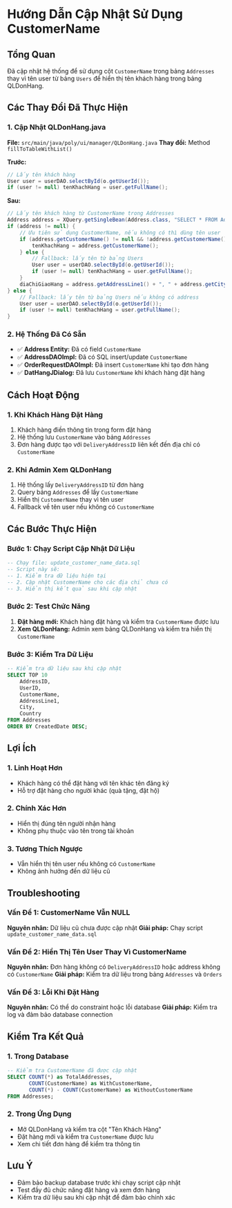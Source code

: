 # Hướng Dẫn Cập Nhật Sử Dụng CustomerName

## Tổng Quan
Đã cập nhật hệ thống để sử dụng cột `CustomerName` trong bảng `Addresses` thay vì tên user từ bảng `Users` để hiển thị tên khách hàng trong bảng QLDonHang.

## Các Thay Đổi Đã Thực Hiện

### 1. Cập Nhật QLDonHang.java
**File:** `src/main/java/poly/ui/manager/QLDonHang.java`
**Thay đổi:** Method `fillToTableWithList()`

**Trước:**
```java
// Lấy tên khách hàng
User user = userDAO.selectById(o.getUserId());
if (user != null) tenKhachHang = user.getFullName();
```

**Sau:**
```java
// Lấy tên khách hàng từ CustomerName trong Addresses
Address address = XQuery.getSingleBean(Address.class, "SELECT * FROM Addresses WHERE AddressId=?", o.getDeliveryAddressId());
if (address != null) {
    // Ưu tiên sử dụng CustomerName, nếu không có thì dùng tên user
    if (address.getCustomerName() != null && !address.getCustomerName().trim().isEmpty()) {
        tenKhachHang = address.getCustomerName();
    } else {
        // Fallback: lấy tên từ bảng Users
        User user = userDAO.selectById(o.getUserId());
        if (user != null) tenKhachHang = user.getFullName();
    }
    diaChiGiaoHang = address.getAddressLine1() + ", " + address.getCity() + ", " + address.getCountry();
} else {
    // Fallback: lấy tên từ bảng Users nếu không có address
    User user = userDAO.selectById(o.getUserId());
    if (user != null) tenKhachHang = user.getFullName();
}
```

### 2. Hệ Thống Đã Có Sẵn
- ✅ **Address Entity:** Đã có field `CustomerName`
- ✅ **AddressDAOImpl:** Đã có SQL insert/update `CustomerName`
- ✅ **OrderRequestDAOImpl:** Đã insert `CustomerName` khi tạo đơn hàng
- ✅ **DatHangJDialog:** Đã lưu `CustomerName` khi khách hàng đặt hàng

## Cách Hoạt Động

### 1. Khi Khách Hàng Đặt Hàng
1. Khách hàng điền thông tin trong form đặt hàng
2. Hệ thống lưu `CustomerName` vào bảng `Addresses`
3. Đơn hàng được tạo với `DeliveryAddressID` liên kết đến địa chỉ có `CustomerName`

### 2. Khi Admin Xem QLDonHang
1. Hệ thống lấy `DeliveryAddressID` từ đơn hàng
2. Query bảng `Addresses` để lấy `CustomerName`
3. Hiển thị `CustomerName` thay vì tên user
4. Fallback về tên user nếu không có `CustomerName`

## Các Bước Thực Hiện

### Bước 1: Chạy Script Cập Nhật Dữ Liệu
```sql
-- Chạy file: update_customer_name_data.sql
-- Script này sẽ:
-- 1. Kiểm tra dữ liệu hiện tại
-- 2. Cập nhật CustomerName cho các địa chỉ chưa có
-- 3. Hiển thị kết quả sau khi cập nhật
```

### Bước 2: Test Chức Năng
1. **Đặt hàng mới:** Khách hàng đặt hàng và kiểm tra `CustomerName` được lưu
2. **Xem QLDonHang:** Admin xem bảng QLDonHang và kiểm tra hiển thị `CustomerName`

### Bước 3: Kiểm Tra Dữ Liệu
```sql
-- Kiểm tra dữ liệu sau khi cập nhật
SELECT TOP 10
    AddressID,
    UserID,
    CustomerName,
    AddressLine1,
    City,
    Country
FROM Addresses
ORDER BY CreatedDate DESC;
```

## Lợi Ích

### 1. Linh Hoạt Hơn
- Khách hàng có thể đặt hàng với tên khác tên đăng ký
- Hỗ trợ đặt hàng cho người khác (quà tặng, đặt hộ)

### 2. Chính Xác Hơn
- Hiển thị đúng tên người nhận hàng
- Không phụ thuộc vào tên trong tài khoản

### 3. Tương Thích Ngược
- Vẫn hiển thị tên user nếu không có `CustomerName`
- Không ảnh hưởng đến dữ liệu cũ

## Troubleshooting

### Vấn Đề 1: CustomerName Vẫn NULL
**Nguyên nhân:** Dữ liệu cũ chưa được cập nhật
**Giải pháp:** Chạy script `update_customer_name_data.sql`

### Vấn Đề 2: Hiển Thị Tên User Thay Vì CustomerName
**Nguyên nhân:** Đơn hàng không có `DeliveryAddressID` hoặc address không có `CustomerName`
**Giải pháp:** Kiểm tra dữ liệu trong bảng `Addresses` và `Orders`

### Vấn Đề 3: Lỗi Khi Đặt Hàng
**Nguyên nhân:** Có thể do constraint hoặc lỗi database
**Giải pháp:** Kiểm tra log và đảm bảo database connection

## Kiểm Tra Kết Quả

### 1. Trong Database
```sql
-- Kiểm tra CustomerName đã được cập nhật
SELECT COUNT(*) as TotalAddresses,
       COUNT(CustomerName) as WithCustomerName,
       COUNT(*) - COUNT(CustomerName) as WithoutCustomerName
FROM Addresses;
```

### 2. Trong Ứng Dụng
- Mở QLDonHang và kiểm tra cột "Tên Khách Hàng"
- Đặt hàng mới và kiểm tra `CustomerName` được lưu
- Xem chi tiết đơn hàng để kiểm tra thông tin

## Lưu Ý
- Đảm bảo backup database trước khi chạy script cập nhật
- Test đầy đủ chức năng đặt hàng và xem đơn hàng
- Kiểm tra dữ liệu sau khi cập nhật để đảm bảo chính xác
